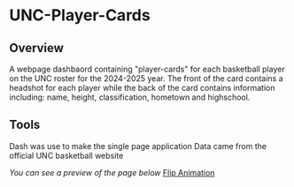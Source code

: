 # UNC-Player-Cards


## Overview

A webpage dashbaord containing "player-cards" for each basketball player on the UNC roster for the 2024-2025 year. The front of the card contains a headshot for each player while the back of the card contains information including: name, height, classification, hometown and highschool.

## Tools 
Dash was use to make the single page application
Data came from the official UNC basketball website


_You can see a preview of the page below_
[Flip Animation](https://github.com/user-attachments/assets/654f8b5b-ddb0-477c-a1c3-ebe0d2f26c1a)

